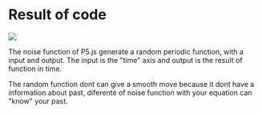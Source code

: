 # Result of code
<img src="https://raw.githubusercontent.com/FranciscoOssianFOLN/Exercises/master/The%20Nature%20of%20Code%202/1.4%20Graphing%201D%20Perlin%20Noise%20-%20Perlin%20noise%20and%20p5.js%20Tutorial/official%20example/stroke/result.gif" />

The noise function of P5.js generate a random periodic function, with a input and output. The input is the "time" axis and output is the result of function in time.

The random function dont can give a smooth move because it dont have a information about past, diferente of noise function with your equation can "know" your past.
